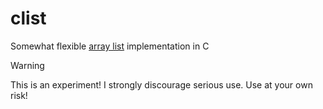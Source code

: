# clist

Somewhat flexible [array list](https://en.wikipedia.org/wiki/Dynamic_array) implementation in C

> [!WARNING]
> This is an experiment! I strongly discourage serious use. Use at your own risk!

